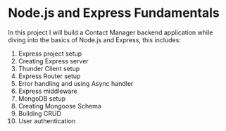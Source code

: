 # Node.js and Express Fundamentals

In this project I will build a Contact Manager backend application while diving into the basics of Node.js and Express, this includes:    
1) Express project setup
2) Creating Express server
3) Thunder Client setup
4) Express Router setup
5) Error handling and using Async handler
6) Express middleware
7) MongoDB setup
8) Creating Mongoose Schema
9) Building CRUD
10) User authentication
